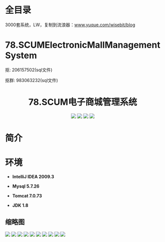 # 全目录

3000套系统，LW，复制到流浪器：www.yuque.com/wisebit/blog

# 78.SCUMElectronicMallManagementSystem

<p>抠: 206157502(sql文件)</p>
<p>抠群: 983063232(sql文件)</p>

<p><h1 align="center">78.SCUM电子商城管理系统</h1></p>


<p align="center">
	<img src="https://img.shields.io/badge/jdk-1.8-orange.svg"/>
    <img src="https://img.shields.io/badge/spring-5.x-lightgrey.svg"/>
    <img src="https://img.shields.io/badge/springmvc-3.x-blue.svg"/>
    <img src="https://img.shields.io/badge/mybatis-3.x-yellow.svg"/>
</p>

# 简介



# 环境

- <b>IntelliJ IDEA 2009.3</b>

- <b>Mysql 5.7.26</b>

- <b>Tomcat 7.0.73</b>

- <b>JDK 1.8</b>




## 缩略图

![](https://bitwise.oss-cn-heyuan.aliyuncs.com/2024/9/10/4793ee5a-f604-45db-baa7-bdcaf9b5d2df.png)
![](https://bitwise.oss-cn-heyuan.aliyuncs.com/2024/9/10/a7ae163a-d924-4867-8baf-73ba89fc57ec.png)
![](https://bitwise.oss-cn-heyuan.aliyuncs.com/2024/9/10/8bdb6dda-9ceb-4f0e-8339-6e936c584a45.png)
![](https://bitwise.oss-cn-heyuan.aliyuncs.com/2024/9/10/2e45d446-8399-4583-810e-2b753a714272.png)
![](https://bitwise.oss-cn-heyuan.aliyuncs.com/2024/9/10/93682259-1f0e-414d-96c0-81be39c52b11.png)
![](https://bitwise.oss-cn-heyuan.aliyuncs.com/2024/9/10/331213bd-fd7a-4ca0-ba17-7783e15bb8d4.png)
![](https://bitwise.oss-cn-heyuan.aliyuncs.com/2024/9/10/12921809-aa85-4ab1-9e20-463cc4f32fbe.png)
![](https://bitwise.oss-cn-heyuan.aliyuncs.com/2024/9/10/6c8fe57e-6b1d-41d9-9d84-9d4e8db09589.png)
![](https://bitwise.oss-cn-heyuan.aliyuncs.com/2024/9/10/1b71699e-0469-4bb8-b66e-b358093f755c.png)
![](https://bitwise.oss-cn-heyuan.aliyuncs.com/2024/9/10/0931be4f-55ba-4164-92f3-12665145b9f5.png)



